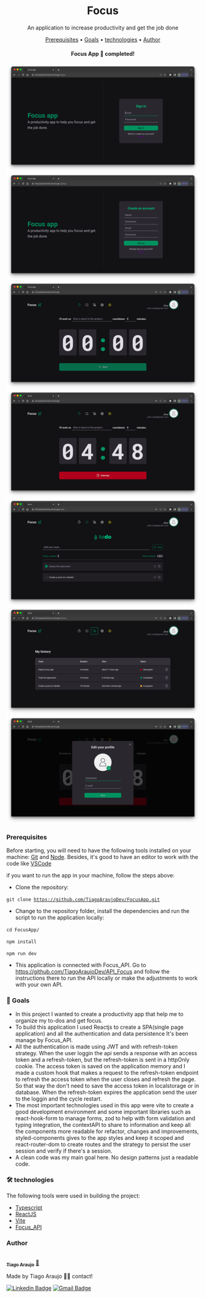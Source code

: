 <h1 align="center">Focus</h1>
<p align="center">An application to increase productivity and get the job done</p>

<p align="center">
 <a href="#pre-requisitos">Prerequisites</a> •
 <a href="#objetivo">Goals</a> •
 <a href="#tecnologias">technologies</a> • 
 <a href="#autor">Author</a>
</p>
<h4 align="center"> 
    Focus App 🚀 completed!
</h4>

<img src="./public/project_screenshots/pic_1.png">

<img src="./public/project_screenshots/pic_2.png">

<img src="./public/project_screenshots/pic_3.png">

<img src="./public/project_screenshots/pic_4.png">

<img src="./public/project_screenshots/pic_5.png">

<img src="./public/project_screenshots/pic_6.png">

<img src="./public/project_screenshots/pic_7.png">

<h3 id="pre-requisitos">Prerequisites</h3>

Before starting, you will need to have the following tools installed on your machine:
[Git](https://git-scm.com) and [Node](https://nodejs.org/en/).
Besides, it's good to have an editor to work with the code like [VSCode](https://code.visualstudio.com/)

if you want to run the app in your machine, follow the steps above:

- Clone the repository:

<code>git clone https://github.com/TiagoAraujoDev/FocusApp.git</code>

- Change to the repository folder, install the dependencies and run the script to run the application locally:

<code>cd FocusApp/</code>

<code>npm install</code>

<code>npm run dev</code>

- This application is connected with Focus_API. Go to https://github.com/TiagoAraujoDev/API_Focus and follow the instructions there to run the API locally or make the adjustments to work with your own API.

<h3 id="objetivo">🎯 Goals</h3>

- In this project I wanted to create a productivity app that help me to organize my to-dos and get focus.
- To build this application I used Reactjs to create a SPA(single page application) and all the authentication and data persistence It's been manage by Focus_API.
- All the authentication is made using JWT and with refresh-token strategy. When the user loggin the api sends a response with an access token and a refresh-token, but the refresh-token is sent in a httpOnly cookie. The access token is saved on the application memory and I made a custom hook that makes a request to the refresh-token endpoint to refresh the access token when the user closes and refresh the page. So that way the don't need to save the access token in localstorage or in database. When the refresh-token expires the application send the user to the loggin and the cycle restart.
- The most important technologies used in this app were vite to create a good development environment and some important libraries such as react-hook-form to manage forms, zod to help with form validation and typing integration, the contextAPI to share to information and keep all the components more readable for refactor, changes and improvements, styled-components gives to the app styles and keep it scoped and react-router-dom to create routes and the strategy to persist the user session and verify if there's a session.
- A clean code was my main goal here. No design patterns just a readable code.
 
<h3 id="tecnologias">🛠 technologies</h3>

The following tools were used in building the project:

- [Typescript](https://www.javascript.com/)
- [ReactJS](https://www.reactjs.org/)
- [Vite](https://vitejs.dev/)
- [Focus_API](https://github.com/TiagoAraujoDev/API_Focus)

<h3 id="autor">Author</h3>


<a href="https://www.linkedin.com/in/tiago-muniz-de-araujo-2b5b8a89/">
 <img style="border-radius: 50%;" src="https://avatars.githubusercontent.com/u/102497603?s=400&u=36ca4d7e208862291ff6e3cdbdfb76d5a4d2b0fc&v=4" width="100px;" alt=""/>
 <br />
 <sub><b>Tiago Araujo</b></sub></a> <a href="https://app.rocketseat.com.br/me/tiago-muniz-de-araujo-01020" title="Rocketseat">🚀</a>


Made by Tiago Araujo 👋🏽 contact!

[![Linkedin Badge](https://img.shields.io/badge/-Tiago-blue?style=flat-square&logo=Linkedin&logoColor=white&link=https://www.linkedin.com/in/tiago-muniz-de-araujo-2b5b8a89/)](https://www.linkedin.com/in/tiago-muniz-de-araujo-2b5b8a89/) 
[![Gmail Badge](https://img.shields.io/badge/-tiagomuniz130@gmail.com-c14438?style=flat-square&logo=Gmail&logoColor=white&link=mailto:tiagomuniz130@gmail.com)](mailto:tiagomuniz130@gmail.com)


